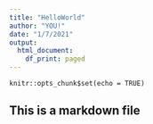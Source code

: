```yaml
---
title: "HelloWorld"
author: "YOU!"
date: "1/7/2021"
output:
  html_document:
    df_print: paged
---
```


```{r setup, include=FALSE}
knitr::opts_chunk$set(echo = TRUE)
```

## This is a markdown file

